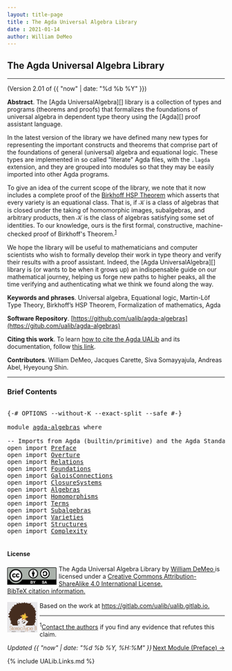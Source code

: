 ```yaml
---
layout: title-page
title : The Agda Universal Algebra Library
date : 2021-01-14
author: William DeMeo
---
```


<!--

LICENSE:

The software in this file is subject to the GNU General Public License v3.0.

See the LICENSE file at https://gitlhub.com/ualib/agda-universal-algebra/-/blob/master/LICENSE

The text other than software is copyright of the author. It can be
used for scholarly purposes subject to the usual academic conventions
of citation.

* The *.lagda files are not meant to be read by people, but rather to be
  type-checked by the Agda proof assistant and to automatically generate html files
  (which are meant to be read by people).

* This is done with the generatehtml file to generate markdown and html files from the
  literate Agda (.lagda) files, and then using jekyll to convert markdown into html.

-->

## The Agda Universal Algebra Library

---------------------------------------------------------------------------------

(Version 2.01 of {{ "now" | date: "%d %b %Y" }})

**Abstract**. The [Agda UniversalAlgebra][] library is a collection of types and programs (theorems and proofs) that formalizes the foundations of universal algebra in dependent type theory using the [Agda][] proof assistant language.

In the latest version of the library we have defined many new types for representing the important constructs and theorems that comprise part of the foundations of general (universal) algebra and equational logic. These types are implemented in so called "literate" Agda files, with the `.lagda` extension, and they are grouped into modules so that they may be easily imported into other Agda programs.

To give an idea of the current scope of the library, we note that it now includes a complete proof of the [Birkhoff HSP Theorem](Birkhoff.HSPTheorem.html) which asserts that every variety is an equational class.  That is, if 𝒦 is a class of algebras that is closed under the taking of homomorphic images, subalgebras, and arbitrary products, then 𝒦 is the class of algebras satisfying some set of identities. To our knowledge, ours is the first formal, constructive, machine-checked proof of Birkhoff's Theorem.<sup>[1](UniversalAlgebra.html#fn1)</sup>

We hope the library will be useful to mathematicians and computer scientists who wish to formally develop their work in type theory and verify their results with a proof assistant. Indeed, the [Agda UniversalAlgebra][] library is (or wants to be when it grows up) an indispensable guide on our mathematical journey, helping us forge new paths to higher peaks, all the time verifying and authenticating what we think we found along the way.

**Keywords and phrases**. Universal algebra, Equational logic, Martin-Löf Type Theory, Birkhoff’s HSP Theorem, Formalization of mathematics, Agda

**Software Repository**. [https://github.com/ualib/agda-algebras](https://gitub.com/ualib/agda-algebras)

**Citing this work**. To learn [how to cite the Agda UALib](Preface.html#how-to-cite-the-agda-ualib) and its documentation, follow [this link](Preface.html#how-to-cite-the-agda-ualib).

**Contributors**. William DeMeo, Jacques Carette, Siva Somayyajula, Andreas Abel, Hyeyoung Shin.

--------------------------------

### Brief Contents

<pre class="Agda">

<a id="3243" class="Symbol">{-#</a> <a id="3247" class="Keyword">OPTIONS</a> <a id="3255" class="Pragma">--without-K</a> <a id="3267" class="Pragma">--exact-split</a> <a id="3281" class="Pragma">--safe</a> <a id="3288" class="Symbol">#-}</a>

<a id="3293" class="Keyword">module</a> <a id="3300" href="agda-algebras.html" class="Module">agda-algebras</a> <a id="3314" class="Keyword">where</a>

<a id="3321" class="Comment">-- Imports from Agda (builtin/primitive) and the Agda Standard Library</a>
<a id="3392" class="Keyword">open</a> <a id="3397" class="Keyword">import</a> <a id="3404" href="Preface.html" class="Module">Preface</a>
<a id="3412" class="Keyword">open</a> <a id="3417" class="Keyword">import</a> <a id="3424" href="Overture.html" class="Module">Overture</a>
<a id="3433" class="Keyword">open</a> <a id="3438" class="Keyword">import</a> <a id="3445" href="Relations.html" class="Module">Relations</a>
<a id="3455" class="Keyword">open</a> <a id="3460" class="Keyword">import</a> <a id="3467" href="Foundations.html" class="Module">Foundations</a>
<a id="3479" class="Keyword">open</a> <a id="3484" class="Keyword">import</a> <a id="3491" href="GaloisConnections.html" class="Module">GaloisConnections</a>
<a id="3509" class="Keyword">open</a> <a id="3514" class="Keyword">import</a> <a id="3521" href="ClosureSystems.html" class="Module">ClosureSystems</a>
<a id="3536" class="Keyword">open</a> <a id="3541" class="Keyword">import</a> <a id="3548" href="Algebras.html" class="Module">Algebras</a>
<a id="3557" class="Keyword">open</a> <a id="3562" class="Keyword">import</a> <a id="3569" href="Homomorphisms.html" class="Module">Homomorphisms</a>
<a id="3583" class="Keyword">open</a> <a id="3588" class="Keyword">import</a> <a id="3595" href="Terms.html" class="Module">Terms</a>
<a id="3601" class="Keyword">open</a> <a id="3606" class="Keyword">import</a> <a id="3613" href="Subalgebras.html" class="Module">Subalgebras</a>
<a id="3625" class="Keyword">open</a> <a id="3630" class="Keyword">import</a> <a id="3637" href="Varieties.html" class="Module">Varieties</a>
<a id="3647" class="Keyword">open</a> <a id="3652" class="Keyword">import</a> <a id="3659" href="Structures.html" class="Module">Structures</a>
<a id="3670" class="Keyword">open</a> <a id="3675" class="Keyword">import</a> <a id="3682" href="Complexity.html" class="Module">Complexity</a>

</pre>


#### <a id="license">License</a>

<a rel="license" href="http://creativecommons.org/licenses/by-sa/4.0/">
  <img alt="Creative Commons License" style="border-width:0; float: left; padding:5px 5px 0px 0px" height='40' src="css/by-sa.svg" />
  <!-- <img alt="Creative Commons License" style="border-width:0; float: left; padding:5px 5px 0px 0px" height='40' src="https://i.creativecommons.org/l/by-sa/4.0/88x31.png" /> -->
</a>
<span xmlns:dct="http://purl.org/dc/terms/" property="dct:title">
  The Agda Universal Algebra Library
</span> by
<a xmlns:cc="http://creativecommons.org/ns#" href="https://williamdemeo.gitlab.io/" property="cc:attributionName" rel="cc:attributionURL">
  William DeMeo
</a>
is licensed under a
<a rel="license" href="http://creativecommons.org/licenses/by-sa/4.0/">
  Creative Commons Attribution-ShareAlike 4.0 International License.
</a>
<br />
<a href="https://ualib.gitlab.io/Preface.html#how-to-cite-the-agda-ualib">BibTeX citation information.</a>
<br />
<br />
<a href="https://stereotypeb.gitlab.io"><img alt="stereotypeb" style="border-width:0; float: left; padding:0px 5px 0px 0px;" width='70' src="css/stereotypeb-avatar.png" /></a>
Based on the work at
<a xmlns:dct="http://purl.org/dc/terms/" href="https://gitlab.com/ualib/ualib.gitlab.io" rel="dct:source">
  https://gitlab.com/ualib/ualib.gitlab.io.
</a>

<p></p>

---------------------------------

<span class="footnote" id="fn1"><sup>1</sup>[Contact the authors](mailto:williamdemeo@gmail.com) if you find any evidence that refutes this claim.</span>

<p></p>

<span style="float:right;">[Next Module (Preface) →](Preface.html)</span>


<div class="container">
<p>
<i>Updated {{ "now" | date: "%d %b %Y, %H:%M" }}</i>
</p>
</div>


{% include UALib.Links.md %}

